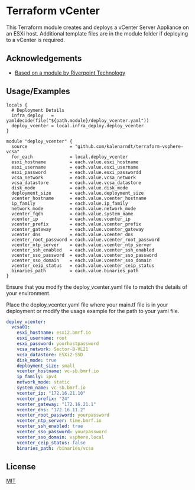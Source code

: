 
# Terraform vCenter

This Terraform module creates and deploys a vCenter Server Appliance on an ESXi host. Additional template files are in the module folder if deploying to a vCenter is required. 
## Acknowledgements

 - [Based on a module by Riverpoint Technology](https://github.com/rptcloud/terraform-vsphere-vcsa)
  ## Usage/Examples

```hcl
locals {
  # Deployment Details
  infra_deploy   = yamldecode(file("${path.module}/deploy_vcenter.yaml"))
  deploy_vcenter = local.infra_deploy.deploy_vcenter
}

module "deploy_vcenter" {
  source                = "github.com/kalenarndt/terraform-vsphere-vcsa"
  for_each              = local.deploy_vcenter
  esxi_hostname         = each.value.esxi_hostname
  esxi_username         = each.value.esxi_username
  esxi_password         = each.value.esxi_passwordd
  vcsa_network          = each.value.vcsa_network
  vcsa_datastore        = each.value.vcsa_datastore
  disk_mode             = each.value.disk_mode
  deployment_size       = each.value.deployment_size
  vcenter_hostname      = each.value.vcenter_hostname
  ip_family             = each.value.ip_family
  network_mode          = each.value.network_mode
  vcenter_fqdn          = each.value.system_name
  vcenter_ip            = each.value.vcenter_ip
  vcenter_prefix        = each.value.vcenter_prefix
  vcenter_gateway       = each.value.vcenter_gateway
  vcenter_dns           = each.value.vcenter_dns
  vcenter_root_password = each.value.vcenter_root_password
  vcenter_ntp_server    = each.value.vcenter_ntp_server
  vcenter_ssh_enabled   = each.value.vcenter_ssh_enabled
  vcenter_sso_password  = each.value.vcenter_sso_password
  vcenter_sso_domain    = each.value.vcenter_sso_domain
  vcenter_ceip_status   = each.value.vcenter_ceip_status
  binaries_path         = each.value.binaries_path
}
```
Ensure that you modify the deploy_vcenter.yaml file to match the details of your environment. 

Place the deploy_vcenter.yaml file where your main.tf file is in your deployment or modify the usage example for the path to your yaml file.

```yaml
deploy_vcenter:
  vcsa01:
    esxi_hostname: esxi2.bmrf.io
    esxi_username: root
    esxi_password: yourhostpassword
    vcsa_network: Sector-B-VL21
    vcsa_datastore: ESXi2-SSD
    disk_mode: true
    deployment_size: small
    vcenter_hostname: vc-sb.bmrf.io
    ip_family: ipv4
    network_mode: static
    system_name: vc-sb.bmrf.io
    vcenter_ip: "172.16.21.10"
    vcenter_prefix: "24"
    vcenter_gateway: "172.16.21.1"
    vcenter_dns: "172.16.11.2"
    vcenter_root_password: yourpassword
    vcenter_ntp_server: time.bmrf.io
    vcenter_ssh_enabled: true
    vcenter_sso_password: yourpassword
    vcenter_sso_domain: vsphere.local
    vcenter_ceip_status: false
    binaries_path: /binaries/vcsa
```
## License

[MIT](https://choosealicense.com/licenses/mit/)

  